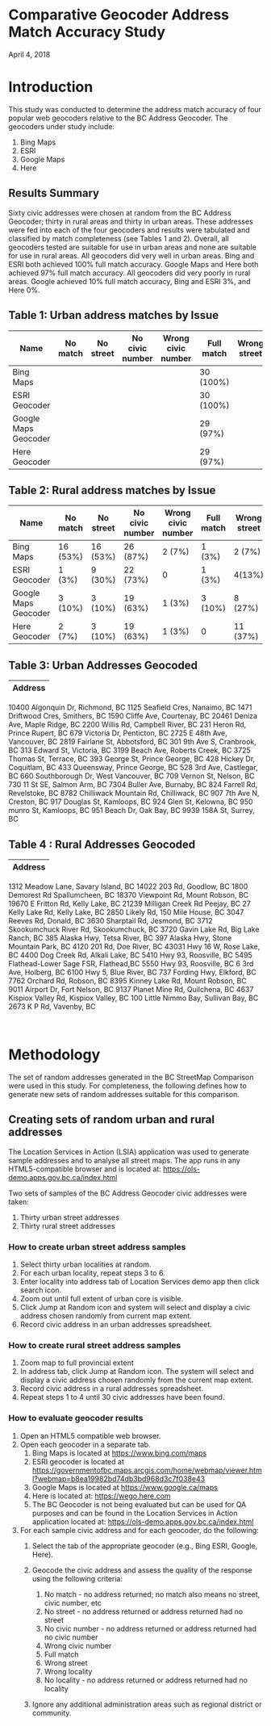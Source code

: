 # Comparative Geocoder Address Match Accuracy Study

April 4, 2018

# Introduction

This study was conducted to determine the address match accuracy of four popular web geocoders relative to the BC Address Geocoder. The geocoders under study include:
1. Bing Maps
2. ESRI
3. Google Maps 
4. Here

## Results Summary
Sixty civic addresses were chosen at random from the BC Address Geocoder; thirty in rural areas and thirty in urban areas. These addresses were fed into each of the four geocoders and results were tabulated and classified by match completeness (see Tables 1 and 2). 
Overall, all geocoders tested are suitable for use in urban areas and none are suitable for use in rural areas.
All geocoders did very well in urban areas. Bing and ESRI both achieved 100% full match accuracy. Google Maps and Here both achieved 97% full match accuracy.
All geocoders did very poorly in rural areas. Google achieved 10% full match accuracy, Bing and ESRI 3%, and Here 0%.

## Table 1: Urban address matches by Issue
|Name|No match|No street|No civic number|Wrong civic number|Full match|Wrong street|Wrong locality|No locality
|---|---|---|---|---|---|---|---|---|
Bing Maps|||||30 (100%)|			
ESRI Geocoder|||||30 (100%)|			
Google Maps Geocoder|||||29 (97%)||1 (3%)	
Here Geocoder|||||29 (97%)||1 (3%)	

## Table 2: Rural address matches by Issue
|Name|No match|No street|No civic number|Wrong civic number|Full match|Wrong street|Wrong locality|No locality
|---|---|---|---|---|---|---|---|---|
Bing Maps|16 (53%)|16 (53%)|26 (87%)|2 (7%)|1 (3%)|2 (7%)|5 (17%)|16 (53%)
ESRI Geocoder|1 (3%)|9 (30%)|22 (73%)|0|1 (3%)|4(13%)|14 (47%)|1 (3%)
Google Maps Geocoder|3 (10%)|3 (10%)|19 (63%)|1 (3%)|3 (10%)|8 (27%)|15 (50%)|3 (10%)
Here Geocoder|2 (7%)|3 (10%)|19 (63%)|1 (3%)|0|11 (37%)|26 (87%)|	2 (7%)

## Table 3: Urban Addresses Geocoded
|Address|
|---|
10400 Algonquin Dr, Richmond, BC
1125 Seafield Cres, Nanaimo, BC
1471 Driftwood Cres, Smithers, BC
1590 Cliffe Ave, Courtenay, BC
20461 Deniza Ave, Maple Ridge, BC
2200 Willis Rd, Campbell River, BC
231 Heron Rd, Prince Rupert, BC
679 Victoria Dr, Penticton, BC
2725 E 48th Ave, Vancouver, BC
2819 Fairlane St, Abbotsford, BC
301 9th Ave S, Cranbrook, BC
313 Edward St, Victoria, BC
3199 Beach Ave, Roberts Creek, BC
3725 Thomas St, Terrace, BC
393 George St, Prince George, BC
428 Hickey Dr, Coquitlam, BC
433 Queensway, Prince George, BC
528 3rd Ave, Castlegar, BC
660 Southborough Dr, West Vancouver, BC
709 Vernon St, Nelson, BC
730 11 St SE, Salmon Arm, BC
7304 Buller Ave, Burnaby, BC
824 Farrell Rd, Revelstoke, BC
8782 Chilliwack Mountain Rd, Chilliwack, BC
907 7th Ave N, Creston, BC
917 Douglas St, Kamloops, BC
924 Glen St, Kelowna, BC
950 munro St, Kamloops, BC
951 Beach Dr, Oak Bay, BC
9939 158A St, Surrey, BC

## Table 4 : Rural Addresses Geocoded
|Address|
|---|
1312 Meadow Lane, Savary Island, BC
14022 203 Rd, Goodlow, BC
1800 Demorest Rd Spallumcheen, BC
18370 Viewpoint Rd, Mount Robson, BC
19670 E Fritton Rd, Kelly Lake, BC
21239 Milligan Creek Rd Peejay, BC
27 Kelly Lake Rd, Kelly Lake, BC
2850 Likely Rd, 150 Mile House, BC
3047 Reeves Rd, Donald, BC
3630 Sharptail Rd, Jesmond, BC
3712 Skookumchuck River Rd, Skookumchuck, BC
3720 Gavin Lake Rd, Big Lake Ranch, BC
385 Alaska Hwy, Tetsa River, BC
397 Alaska Hwy, Stone Mountain Park, BC
4120 201 Rd, Doe River, BC
43031 Hwy 16 W, Rose Lake, BC
4400 Dog Creek Rd, Alkali Lake, BC
5410 Hwy 93, Roosville, BC
5495 Flathead-Lower Sage FSR, Flathead,BC
5550 Hwy 93, Roosville, BC
6 3rd Ave, Holberg, BC
6100 Hwy 5, Blue River, BC
737 Fording Hwy, Elkford, BC
7762 Orchard Rd, Robson, BC
8395 Kinney Lake Rd, Mount Robson, BC
9011 Airport Dr, Fort Nelson, BC
9137 Planet Mine Rd, Quilchena, BC
4637 Kispiox Valley Rd, Kispiox Valley, BC
100 Little Nimmo Bay, Sullivan Bay, BC
2673 K P Rd, Vavenby, BC

 
# Methodology

The set of random addresses generated in the BC StreetMap Comparison were used in this study. For completeness, the following defines how to generate new sets of random addresses suitable for this comparison.
 
## Creating sets of random urban and rural addresses

The Location Services in Action (LSIA) application was used to generate sample addresses and to analyse all street maps. The app runs in any HTML5-compatible browser and is located at:
https://ols-demo.apps.gov.bc.ca/index.html

Two sets of samples of the BC Address Geocoder civic addresses were taken:
1.	Thirty urban street addresses
2.	Thirty rural street addresses

### How to create urban street address samples

1.	Select thirty urban localities at random.
2.	For each urban locality, repeat steps 3 to 6.
3.	Enter locality into address tab of Location Services demo app then click search icon. 
4.	Zoom out until full extent of urban core is visible.
5.	Click Jump at Random icon and system will select and display a civic address chosen randomly from current map extent.
6.	Record civic address in an urban addresses spreadsheet.

### How to create rural street address samples

1.	Zoom map to full provincial extent
2.	In address tab, click Jump at Random icon. The system will select and display a civic address chosen randomly from the current map extent.
3.	Record civic address in a rural addresses spreadsheet.
4.	Repeat steps 1 to 4 until 30 civic addresses have been found.

### How to evaluate geocoder results

1.	Open an HTML5 compatible web browser.
1.	Open each geocoder in a separate tab. 
    1.	Bing Maps is located at https://www.bing.com/maps
    1.	ESRI geocoder is located at https://governmentofbc.maps.arcgis.com/home/webmap/viewer.html?webmap=b8ea19982bd74db3bd968d3c7f038e43
    1.	Google Maps is located at https://www.google.ca/maps
    1.	Here is located at: https://wego.here.com
    1.	The BC Geocoder is not being evaluated but can be used for QA purposes and can be found in the Location Services in Action application located at: https://ols-demo.apps.gov.bc.ca/index.html
1.	For each sample civic address and for each geocoder, do the following:
    1.	Select the tab of the appropriate geocoder (e.g., Bing ESRI, Google, Here).
    1.	Geocode the civic address and assess the quality of the response using the following criteria:
        1.	No match - no address returned; no match also means no street, civic number, etc
        1.	No street - no address returned or address returned had no street
        1.	No civic number - no address returned or address returned had no civic number
        1.	Wrong civic number
        1.	Full match
        1.	Wrong street 
        1.	Wrong locality
        1.	No locality - no address returned or address returned had no locality
    
    1. Ignore any additional administration areas such as regional district or community.
